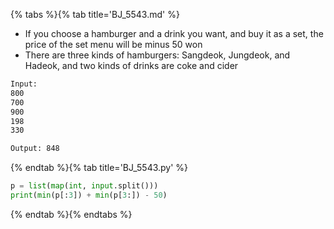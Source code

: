 {% tabs %}{% tab title='BJ_5543.md' %}

* If you choose a hamburger and a drink you want, and buy it as a set, the price of the set menu will be minus 50 won
* There are three kinds of hamburgers: Sangdeok, Jungdeok, and Hadeok, and two kinds of drinks are coke and cider

```txt
Input:
800
700
900
198
330

Output: 848
```

{% endtab %}{% tab title='BJ_5543.py' %}

```py
p = list(map(int, input.split()))
print(min(p[:3]) + min(p[3:]) - 50)
```

{% endtab %}{% endtabs %}
